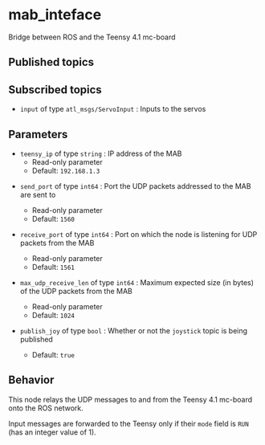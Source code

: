 # mab_inteface

Bridge between ROS and the Teensy 4.1 mc-board

## Published topics

<!-- * ```boat_mode``` of type ```bps_msgs/Mode``` : Controller mode change request from the MAB -->

<!-- * ```engine_state``` of type ```bps_msgs/EngineState``` : Current state of the engines (rpm, steering, clutch) -->

<!-- - `joystick` of type `atl_msgs/Joy` : Current state of boat joysticks and buttons -->

## Subscribed topics

- `input` of type `atl_msgs/ServoInput` : Inputs to the servos

## Parameters

- `teensy_ip` of type `string` : IP address of the MAB
  - Read-only parameter
  - Default: `192.168.1.3`

* `send_port` of type `int64` : Port the UDP packets addressed to the MAB are sent to

  - Read-only parameter
  - Default: `1560`

* `receive_port` of type `int64` : Port on which the node is listening for UDP packets from the MAB
  - Read-only parameter
  - Default: `1561`

- `max_udp_receive_len` of type `int64` : Maximum expected size (in bytes) of the UDP packets from the MAB

  - Read-only parameter
  - Default: `1024`

- `publish_joy` of type `bool` : Whether or not the `joystick` topic is being published
  - Default: `true`

## Behavior

This node relays the UDP messages to and from the Teensy 4.1 mc-board onto the ROS network.

Input messages are forwarded to the Teensy only if their `mode` field is `RUN` (has an integer value of 1).
